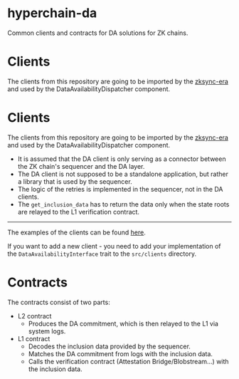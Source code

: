 # hyperchain-da
Common clients and contracts for DA solutions for ZK chains.

# Clients
The clients from this repository are going to be imported by the [zksync-era](https://github.com/matter-labs/zksync-era) and used by the DataAvailabilityDispatcher component.

# Clients
The clients from this repository are going to be imported by the [zksync-era](https://github.com/matter-labs/zksync-era) and used by the DataAvailabilityDispatcher component.

- It is assumed that the DA client is only serving as a connector between the ZK chain's sequencer and the DA layer. 
- The DA client is not supposed to be a standalone application, but rather a library that is used by the sequencer.
- The logic of the retries is implemented in the sequencer, not in the DA clients.
- The `get_inclusion_data` has to return the data only when the state roots are relayed to the L1 verification contract.

---
The examples of the clients can be found [here](https://github.com/matter-labs/zksync-era/tree/feat-validium-with-da/core/lib/da_client/src/clients).

If you want to add a new client - you need to add your implementation of the `DataAvailabilityInterface` trait to the `src/clients` directory.

# Contracts
The contracts consist of two parts:
- L2 contract
  - Produces the DA commitment, which is then relayed to the L1 via system logs.
- L1 contract
  - Decodes the inclusion data provided by the sequencer.
  - Matches the DA commitment from logs with the inclusion data.
  - Calls the verification contract (Attestation Bridge/Blobstream...) with the inclusion data.

